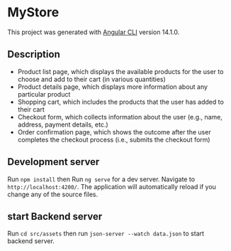 # MyStore

This project was generated with [Angular CLI](https://github.com/angular/angular-cli) version 14.1.0.

## Description

* Product list page, which displays the available products for the user to choose and add to their cart (in various quantities)
* Product details page, which displays more information about any particular product
* Shopping cart, which includes the products that the user has added to their cart
* Checkout form, which collects information about the user (e.g., name, address, payment details, etc.)
* Order confirmation page, which shows the outcome after the user completes the checkout process (i.e., submits the checkout form)

## Development server

Run `npm install` then Run `ng serve` for a dev server. Navigate to `http://localhost:4200/`. The application will automatically reload if you change any of the source files.

## start Backend server

Run `cd src/assets` then run `json-server --watch data.json` to start backend server.

